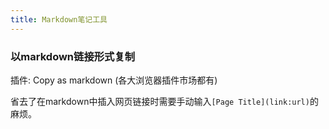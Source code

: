 ```yaml
---
title: Markdown笔记工具
---
```


### 以markdown链接形式复制

插件: Copy as markdown (各大浏览器插件市场都有)

省去了在markdown中插入网页链接时需要手动输入`[Page Title](link:url)`的麻烦。

